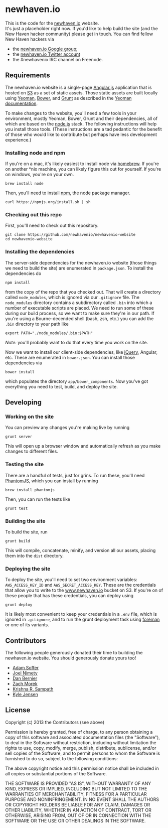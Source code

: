 newhaven.io
===========

This is the code for the [newhaven.io](http://www.newhaven.io) website.  
It's just a placeholder right now. If you'd like to help build the
site (and the New Haven hacker community) please get in touch.  You can
find fellow New Haven hackers via

* the [newhaven.io Google group](https://groups.google.com/forum/?fromgroups#!forum/newhavenio);
* the [newhaven.io Twitter account](http://twitter.com/newhavenio)
* the #newhavenio IRC channel on Freenode.

## Requirements

The newhaven.io website is a single-page
[Angular.js](http://angularjs.org/) application
that is hosted on [S3](http://aws.amazon.com/s3/)
as a set of static assets.  Those static
assets are built locally using
[Yeoman](http://yeoman.io/),
[Bower](http://bower.io/), and
[Grunt](http://gruntjs.com/) as described in the
[Yeoman documentation](https://github.com/yeoman/yeoman/wiki/Getting-Started).

To make changes to the website, you'll need a few
tools in your environment, mostly Yeoman, Bower, Grunt
and their dependencies, all of which are based on the
[node.js](http://nodejs.org/) stack.  The following
instructions will help you install those tools.  (These instructions are
a tad pedantic for the benefit of those who would like to contribute
but perhaps have less development experience.)

### Installing node and npm

If you're on a mac, it's likely easiest to install node via
[homebrew](http://brew.sh/).  If you're on another *nix machine,
you can likely figure this out for yourself.  If you're on windows,
you're on your own.

    brew install node

Then, you'll need to install [npm](https://npmjs.org/),
the node package manager.

    curl https://npmjs.org/install.sh | sh

### Checking out this repo

First, you'll need to check out this repository.

    git clone https://github.com/newhavenio/newhavenio-website
    cd newhavenio-website

### Installing the dependencies

The server-side dependencies for the newhaven.io website (those
things we need to build the site) are enumerated in `package.json`.
To install the dependencies do

    npm install

from the copy of the repo that you checked out.  That will create
a directory called `node_modules`, which is ignored via our `.gitignore`
file.  The `node_modules` directory contains a subdirectory called 
`.bin` into which a number of executable scripts are placed.  We
need to run some of these during
our build process, so we want to make sure they're in our path.
If you're using a Bourne-decended shell (bash, zsh, etc.) you can
add the `.bin` directory to your path like

    export PATH="./node_modules/.bin:$PATH"

*Note:* you'll probably want to do that every time you work on the site.

Now we want to install our client-side dependencies, like
[jQuery](http://jquery.com/), Angular, etc.  These are enumerated in
`bower.json`. You can install those dependencies via

    bower install

which populates the directory `app/bower_components`.  Now you've
got everything you need to test, build, and deploy the site.

## Developing

### Working on the site

You can preview any changes you're making live by running

    grunt server

This will open up a browser window and automatically refresh
as you make changes to different files.

### Testing the site

There are a handful of tests, just for grins.  To run these,
you'll need [PhantomJS](http://phantomjs.org/), which you can
install by running

    brew install phantomjs

Then, you can run the tests like

    grunt test

### Building the site

To build the site, run

    grunt build

This will compile, concatenate, minify, and version all our
assets, placing them into the `dist` directory.

### Deploying the site

To deploy the site, you'll need to set two environment variables:
`AWS_ACCESS_KEY_ID` and `AWS_SECRET_ACCESS_KEY`.  These are the
credentials that allow you to write to the www.newhaven.io bucket
on S3.  If you're on of these people that has these credentials,
you can deploy using

    grunt deploy

It is likely most convenient to keep your credentials in a `.env`
file, which is ignored in `.gitignore`, and to run the grunt deployment
task using [foreman](https://github.com/ddollar/foreman) or one of
its variants.

## Contributors

The following people generously donated their time to building
the newhaven.io website.  You should generously donate yours too!

* [Adam Soffer](http://github.com/ads1018)
* [Joel Nimety](https://github.com/jnimety)
* [Dan Bernier](https://github.com/danbernier)
* [Zach Morek](https://github.com/ZachBeta)
* [Krishna R. Sampath](https://github.com/KrishnaRSampath)
* [Kyle Jensen](http://github.com/kljensen)

## License

Copyright (c) 2013 the Contributors (see above)

Permission is hereby granted, free of charge, to any person obtaining a copy of this software and associated documentation files (the "Software"), to deal in the Software without restriction, including without limitation the rights to use, copy, modify, merge, publish, distribute, sublicense, and/or sell copies of the Software, and to permit persons to whom the Software is furnished to do so, subject to the following conditions:

The above copyright notice and this permission notice shall be included in all copies or substantial portions of the Software.

THE SOFTWARE IS PROVIDED "AS IS", WITHOUT WARRANTY OF ANY KIND, EXPRESS OR IMPLIED, INCLUDING BUT NOT LIMITED TO THE WARRANTIES OF MERCHANTABILITY, FITNESS FOR A PARTICULAR PURPOSE AND NONINFRINGEMENT. IN NO EVENT SHALL THE AUTHORS OR COPYRIGHT HOLDERS BE LIABLE FOR ANY CLAIM, DAMAGES OR OTHER LIABILITY, WHETHER IN AN ACTION OF CONTRACT, TORT OR OTHERWISE, ARISING FROM, OUT OF OR IN CONNECTION WITH THE SOFTWARE OR THE USE OR OTHER DEALINGS IN THE SOFTWARE.
